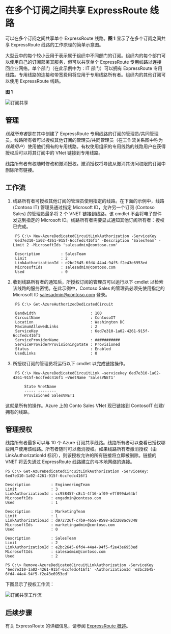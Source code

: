 <properties 
   pageTitle="在多个订阅之间共享 ExpressRoute 线路 | Windows Azure"
   description="本文指导你完成了在多个 Azure 订阅之间共享 ExpressRoute 线路。"
   services="expressroute"
   documentationCenter="na"
   authors="cherylmc"
   manager="jdial"
   editor="tysonn" />
<tags 
   ms.service="expressroute"
   ms.date="07/20/2015"
   wacn.date="11/02/2015" />

# 在多个订阅之间共享 ExpressRoute 线路

可以在多个订阅之间共享单个 ExpressRoute 线路。**图 1** 显示了在多个订阅之间共享 ExpressRoute 线路的工作原理的简单示意图。

大型云中的每个较小云用于表示属于组织中不同部门的订阅。组织内的每个部门可以使用自己的订阅部署其服务，但可以共享单个 ExpressRoute 专用线路以连接回企业网络。单个部门（在此示例中为：IT 部门）可以拥有 ExpressRoute 专用线路。专用线路的连接和带宽费用将应用于专用线路所有者。组织内的其他订阅可以使用 ExpressRoute 线路。

**图 1**

![订阅共享](./media/expressroute-share-circuit/IC766124.png)

## 管理

*线路所有者*是在其中创建了 ExpressRoute 专用线路的订阅的管理员/共同管理员。线路所有者可以授权其他订阅的管理员/共同管理员（在工作流关系图中称为*线路用户*）使用他们拥有的专用线路。有权使用组织的专用线路的线路用户在获得授权后可以将其订阅中的 VNet 链接到专用线路。

线路所有者有权随时修改和撤消授权。撤消授权将导致从撤消其访问权限的订阅中删除所有链接。

## 工作流

1. 线路所有者可授权其他订阅的管理员使用指定的线路。在下面的示例中，线路 (Contoso IT) 管理员通过指定 Microsoft ID，允许另一个订阅 (Contoso Sales) 的管理员最多将 2 个 VNET 链接到线路。该 cmdlet 不会将电子邮件发送到指定的 Microsoft ID。线路所有者需要显式通知其他订阅所有者：授权已完成。

		PS C:\> New-AzureDedicatedCircuitLinkAuthorization -ServiceKey '6ed7e310-1a02-4261-915f-6ccfedc416f1' -Description 'SalesTeam' -Limit 2 -MicrosoftIds 'salesadmin@contoso.com'
		
		Description         : SalesTeam 
		Limit               : 2 
		LinkAuthorizationId : e2bc2645-6fd4-44a4-94f5-f2e43e6953ed 
		MicrosoftIds        : salesadmin@contoso.com 
		Used                : 0

1. 收到线路所有者的通知后，所授权订阅的管理员可以运行以下 cmdlet 以检索该线路的服务密钥。在此示例中，Contoso Sales 的管理员必须先使用指定的 Microsoft ID salesadmin@contoso.com 登录。

		PS C:\> Get-AzureAuthorizedDedicatedCircuit
		
		Bandwidth                        : 100
		CircuitName                      : ContosoIT
		Location                         : Washington DC
		MaximumAllowedLinks              : 2
		ServiceKey                       : 6ed7e310-1a02-4261-915f-6ccfedc416f1
		ServiceProviderName              : ###########
		ServiceProviderProvisioningState : Provisioned
		Status                           : Enabled
		UsedLinks                        : 0

1. 所授权订阅的管理员将运行以下 cmdlet 以完成链接操作。

		PS C:\> New-AzureDedicatedCircuitLink –servicekey 6ed7e310-1a02-4261-915f-6ccfedc416f1 –VnetName 'SalesVNET1' 
		
			State VnetName 
			----- -------- 
			Provisioned SalesVNET1

这就是所有的操作。Azure 上的 Conto Sales VNet 现已链接到 ContosoIT 创建/拥有的线路。

## 管理授权

线路所有者最多可以与 10 个 Azure 订阅共享线路。线路所有者可以查看已授权哪些用户使用该线路。所有者随时可以撤消授权。如果线路所有者撤消授权（由 LinkAuthorizationId 标识），则该授权允许的所有链接将立即被删除。链接的 VNET 将丢失通过 ExpressRoute 线路建立的与本地网络的连接。

	PS C:\> Get-AzureDedicatedCircuitLinkAuthorization -ServiceKey: 6ed7e310-1a02-4261-915f-6ccfedc416f1 
	
	Description         : EngineeringTeam 
	Limit               : 3 
	LinkAuthorizationId : cc958457-c8c1-4f16-af09-e7f099da64bf 
	MicrosoftIds        : engadmin@contoso.com 
	Used                : 1 
	
	Description         : MarketingTeam 
	Limit               : 1 
	LinkAuthorizationId : d972726f-c7b9-4658-8598-ad3208ac9348 
	MicrosoftIds        : marketingadmin@contoso.com 
	Used                : 0 
	
	Description         : SalesTeam 
	Limit               : 2 
	LinkAuthorizationId : e2bc2645-6fd4-44a4-94f5-f2e43e6953ed 
	MicrosoftIds        : salesadmin@contoso.com 
	Used                : 2 
	
	PS C:\> Remove-AzureDedicatedCircuitLinkAuthorization -ServiceKey '6ed7e310-1a02-4261-915f-6ccfedc416f1' -AuthorizationId 'e2bc2645-6fd4-44a4-94f5-f2e43e6953ed'


下图显示了授权工作流：

![订阅共享工作流](./media/expressroute-share-circuit/IC759525.png)

## 后续步骤

有关 ExpressRoute 的详细信息，请参阅 [ExpressRoute 概述](/documentation/articles/expressroute-introduction)。

<!---HONumber=69-->
